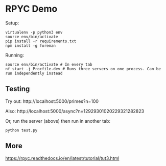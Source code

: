 # RPYC Demo

Setup:

```
virtualenv -p python3 env
source env/bin/activate
pip install -r requirements.txt
npm install -g foreman
```

Running:

```
source env/bin/activate # In every tab
nf start -j Procfile.dev # Runs three servers on one process. Can be run independently instead
```

## Testing

Try out:
http://localhost:5000/primes?n=100

Also:
http://localhost:5000/async?n=12929301020229321282823

Or, run the server (above) then run in another tab:
```
python test.py
```

## More

https://rpyc.readthedocs.io/en/latest/tutorial/tut3.html